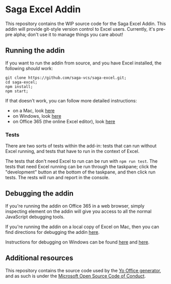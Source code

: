 # Saga Excel Addin

This repository contains the WIP source code for the Saga Excel Addin. This addin will provide git-style version control to Excel users. Currently, it's pre-pre alpha; don't use it to manage things you care about!

## Running the addin

If you want to run the addin from source, and you have Excel installed, the following _should_ work:
```
git clone https://github.com/saga-vcs/saga-excel.git;
cd saga-excel;
npm install;
npm start;
```
If that doesn't work, you can follow more detailed instructions:
- on a Mac, look [here](https://docs.microsoft.com/en-us/office/dev/add-ins/testing/sideload-an-office-add-in-on-ipad-and-mac)
- on Windows, look [here](https://docs.microsoft.com/en-us/office/dev/add-ins/testing/create-a-network-shared-folder-catalog-for-task-pane-and-content-add-ins)
- on Office 365 (the online Excel editor), look [here](https://docs.microsoft.com/en-us/office/dev/add-ins/testing/sideload-office-add-ins-for-testing) 

### Tests

There are two sorts of tests within the add-in: tests that can run without Excel running, and tests that have to run in the context of Excel. 

The tests that don't need Excel to run can be run with `npm run test`. The tests that need Excel running can be run through the taskpane; click the "development" button at the bottom of the taskpane, and then click run tests. The rests will run and report in the console.


## Debugging the addin

If you're running the addin on Office 365 in a web browser, simply inspecting element on the addin will give you access to all the normal JavaScript debugging tools. 

If you're running the addin on a local copy of Excel on Mac, then you can find directions for debugging the addin [here](https://docs.microsoft.com/en-us/office/dev/add-ins/testing/debug-office-add-ins-on-ipad-and-mac).

Instructions for debugging on Windows can be found [here](https://docs.microsoft.com/en-us/office/dev/add-ins/testing/attach-debugger-from-task-pane) and [here](https://docs.microsoft.com/en-us/office/dev/add-ins/testing/debug-add-ins-using-f12-developer-tools-on-windows-10).


## Additional resources

This repository contains the source code used by the [Yo Office generator](https://github.com/OfficeDev/generator-office), and as such is under the [Microsoft Open Source Code of Conduct](https://opensource.microsoft.com/codeofconduct/). 